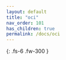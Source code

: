 ```yaml
---
layout: default
title: "oci"
nav_order: 101
has_children: true
permalink: /docs/oci
---
```


{: .fs-6 .fw-300 }
